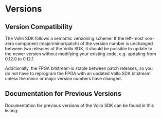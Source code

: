 # Versions

## Version Compatibility

The Vollo SDK follows a semantic versioning scheme.
If the left-most non-zero component (major/minor/patch) of the version number
is unchanged between two releases of the Vollo SDK, it should be possible to
update to the newer version without modifying your existing code, e.g. updating
from 0.12.0 to 0.12.1.

Additionally, the FPGA bitstream is stable between patch releases, so you do
not have to reprogram the FPGA with an updated Vollo SDK bitstream unless the
minor or major version numbers have changed.

## Documentation for Previous Versions

Documentation for previous versions of the Vollo SDK can be found in this
listing:

<!-- version-listing-anchor-start -->
<!-- version-listing-anchor-end -->
